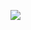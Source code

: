 <a href="https://opgc.me/#/users/pluris" target="_blank"><img src="https://api.opgc.me/githubs/users/pluris/tag/?theme=basic" /></a>
